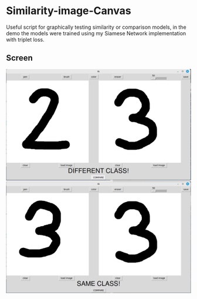 # Similarity-image-Canvas
Useful script for graphically testing similarity or comparison models, in the demo the models were trained using my Siamese Network implementation with triplet loss.
## Screen
![](demo1.png)
![](demo2.png)
